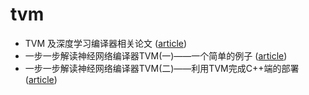 # tvm

- TVM 及深度学习编译器相关论文 ([article](https://zhuanlan.zhihu.com/p/500041871))
- 一步一步解读神经网络编译器TVM(一)——一个简单的例子 ([article](https://zhuanlan.zhihu.com/p/60981270))
- 一步一步解读神经网络编译器TVM(二)——利用TVM完成C++端的部署 ([article](https://zhuanlan.zhihu.com/p/60981432))
